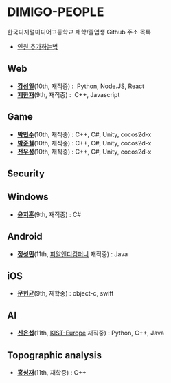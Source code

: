 DIMIGO-PEOPLE
====

한국디지털미디어고등학교 재학/졸업생 Github 주소 목록 <br>
* [인원 추가하는법](how_to_add.md)

Web
----
* __[강성일](https://github.com/Luavis)__(10th, 재직중) :  Python, Node.JS, React
* __[제한재](https://github.com/bighilljae)__(9th, 재직중) :  C++, Javascript

Game
----
* __[박민수](https://github.com/Rinirihiriro)__(10th, 재직중) :  C++, C#, Unity, cocos2d-x
* __[박준철](https://github.com/pjc0247)__(10th, 재직중) :  C++, C#, Unity, cocos2d-x
* __[전우성](https://github.com/synchrok)__(10th, 재직중) :  C++, C#, Unity, cocos2d-x

Security
----

Windows
----
* __[윤지훈](https://github.com/shimika)__(9th, 재직중) : C#

Android
----
* __[정성민](https://github.com/JSpiner)__(11th, [피알앤디컴퍼니](http://www.prnd.co.kr/) 재직중) : Java

iOS 
----
* __[문현균](https://github.com/hyeongyun0916)__(9th, 재학중) : object-c, swift

AI
----
* __[신은섭](https://github.com/kairos03)__(11th, [KIST-Europe](http://www.kist-europe.de) 재직중) : Python, C++, Java

Topographic analysis
----
* __[홍성재](https://github.com/gtw04)__(11th, 재학중) : C++
